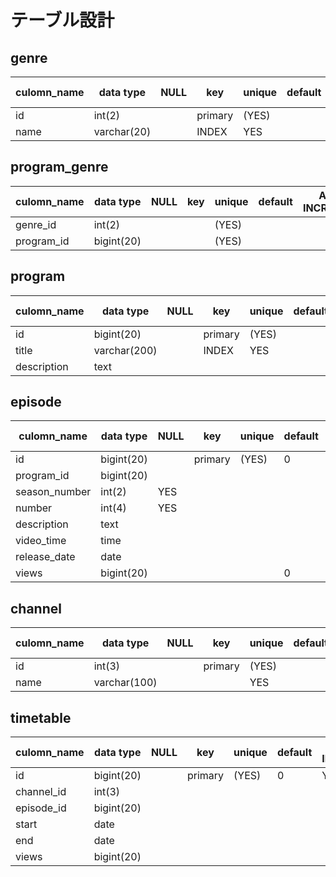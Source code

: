 # テーブル設計

## genre
| culomn_name | data type   | NULL | key     | unique | default | AUTO INCREMENT | fk  |
| ----------- | ----------- | ---- | ------- | ------ | ------- | -------------- | --- |
| id          | int(2)      |      | primary | (YES)  |         | YES            |     |
| name        | varchar(20) |      | INDEX   | YES    |         |                |     |

## program_genre
| culomn_name | data type  | NULL | key | unique | default | AUTO INCREMENT | fk          |
| ----------- | ---------- | ---- | --- | ------ | ------- | -------------- | ----------- |
| genre_id    | int(2)     |      |     | (YES)  |         |                | genre(id)   |
| program_id  | bigint(20) |      |     | (YES)  |         |                | program(id) |

## program
| culomn_name | data type    | NULL | key     | unique | default | AUTO INCREMENT | fk  |
| ----------- | ------------ | ---- | ------- | ------ | ------- | -------------- | --- |
| id          | bigint(20)   |      | primary | (YES)  |         | YES            |     |
| title       | varchar(200) |      | INDEX   | YES    |         |                |     |
| description | text         |      |         |        |         |                |     |

## episode
| culomn_name   | data type    | NULL | key     | unique | default | AUTO INCREMENT | fk                |
| ------------- | ------------ | ---- | ------- | ------ | ------- | -------------- | ----------------- |
| id            | bigint(20)   |      | primary | (YES)  | 0       | YES            |                   |
| program_id    | bigint(20)   |      |         |        |         |                | program_title(id) |
| season_number | int(2)       | YES  |         |        |         |                |                   |
| number        | int(4)       | YES  |         |        |         |                |                   |
| description   | text         |      |         |        |         |                |                   |
| video_time    | time         |      |         |        |         |                |                   |
| release_date  | date         |      |         |        |         |                |                   |
| views         | bigint(20)   |      |         |        | 0       |                |                   |

## channel
| culomn_name | data type    | NULL | key     | unique | default | AUTO INCREMENT | fk  |
| ----------- | ------------ | ---- | ------- | ------ | ------- | -------------- | --- |
| id          | int(3)       |      | primary | (YES)  |         | YES            |     |
| name        | varchar(100) |      |         | YES    |         |                |     |

## timetable
| culomn_name | data type  | NULL | key     | unique | default | AUTO INCREMENT | fk          |
| ----------- | ---------- | ---- | ------- | ------ | ------- | -------------- | ----------- |
| id          | bigint(20) |      | primary | (YES)  | 0       | YES            |             |
| channel_id  | int(3)     |      |         |        |         |                | channel(id) |
| episode_id  | bigint(20) |      |         |        |         |                | episode(id) |
| start       | date       |      |         |        |         |                |             |
| end         | date       |      |         |        |         |                |             |
| views       | bigint(20) |      |         |        |         |                |             |
